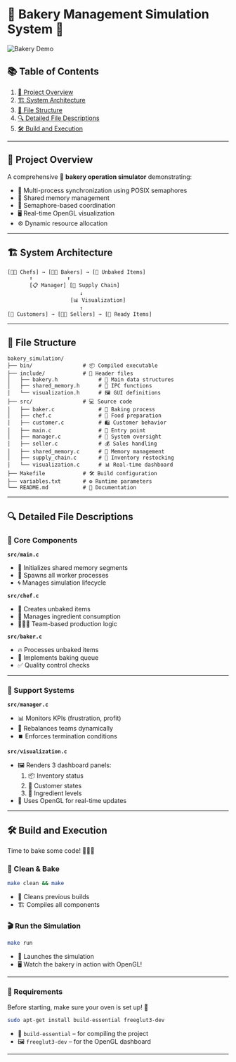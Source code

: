 # 🍞 Bakery Management Simulation System 🧁

![Bakery Demo](media2/bakery.gif)

## 📚 Table of Contents
1. [🎯 Project Overview](#project-overview)
2. [🏗️ System Architecture](#system-architecture)
3. [📁 File Structure](#file-structure)
4. [🔍 Detailed File Descriptions](#detailed-file-descriptions)
5. [🛠️ Build and Execution](#build-and-execution)

---

## 🎯 Project Overview

A comprehensive 🍩 **bakery operation simulator** demonstrating:

- 🔄 Multi-process synchronization using POSIX semaphores  
- 🧠 Shared memory management  
- 🚦 Semaphore-based coordination  
- 🖥️ Real-time OpenGL visualization  
- ⚙️ Dynamic resource allocation  

---

## 🏗️ System Architecture

```
[👩‍🍳 Chefs] → [🧑‍🍳 Bakers] → [🥖 Unbaked Items]
       ↑           ↑
       [📋 Manager] [🚚 Supply Chain]
                       ↓
                    [📊 Visualization]
                       ↑
[🧍 Customers] → [🧑‍💼 Sellers] → [🍰 Ready Items]
```

---

## 📁 File Structure

```
bakery_simulation/
├── bin/                # 📦 Compiled executable
├── include/            # 📘 Header files
│   ├── bakery.h             # 🧩 Main data structures
│   ├── shared_memory.h      # 🔗 IPC functions
│   └── visualization.h      # 🖼️ GUI definitions
├── src/                # 💻 Source code
│   ├── baker.c              # 🍞 Baking process
│   ├── chef.c               # 🍳 Food preparation
│   ├── customer.c           # 🛍️ Customer behavior
│   ├── main.c               # 🚀 Entry point
│   ├── manager.c            # 🧠 System oversight
│   ├── seller.c             # 💰 Sales handling
│   ├── shared_memory.c      # 🧬 Memory management
│   ├── supply_chain.c       # 🚚 Inventory restocking
│   └── visualization.c      # 📊 Real-time dashboard
├── Makefile            # 🛠️ Build configuration
├── variables.txt       # ⚙️ Runtime parameters
└── README.md           # 📄 Documentation
```

---

## 🔍 Detailed File Descriptions

### 🍞 Core Components

**`src/main.c`**  
- 🚀 Initializes shared memory segments  
- 👷 Spawns all worker processes  
- 🌀 Manages simulation lifecycle  

**`src/chef.c`**  
- 🥣 Creates unbaked items  
- 🧂 Manages ingredient consumption  
- 🧑‍🤝‍🧑 Team-based production logic  

**`src/baker.c`**  
- 🔥 Processes unbaked items  
- 📝 Implements baking queue  
- ✅ Quality control checks  

---

### 🧰 Support Systems

**`src/manager.c`**  
- 📊 Monitors KPIs (frustration, profit)  
- 🔄 Rebalances teams dynamically  
- ⏹️ Enforces termination conditions  

**`src/visualization.c`**  
- 🖼️ Renders 3 dashboard panels:  
  1. 📦 Inventory status  
  2. 👥 Customer states  
  3. 🌽 Ingredient levels  
- 🎨 Uses OpenGL for real-time updates  

---

## 🛠️ Build and Execution

Time to bake some code! 👩‍🍳🔥

### 🧹 Clean & Bake

```bash
make clean && make
```

- 🔁 Cleans previous builds  
- 🏗️ Compiles all components  

### 🎬 Run the Simulation

```bash
make run
```

- 🍰 Launches the simulation  
- 🖥️ Watch the bakery in action with OpenGL!

---

### 🧾 Requirements

Before starting, make sure your oven is set up! 🔧

```bash
sudo apt-get install build-essential freeglut3-dev
```

- 🧰 `build-essential` – for compiling the project  
- 🖼️ `freeglut3-dev` – for the OpenGL dashboard  

---



